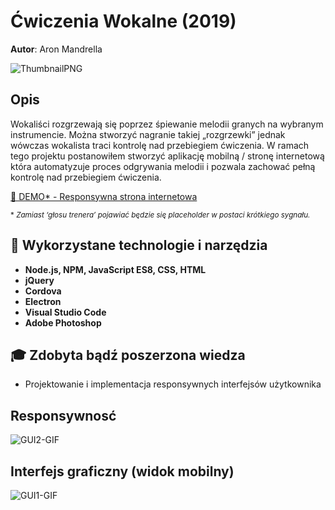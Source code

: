 # Ćwiczenia Wokalne (2019)

**Autor**: Aron Mandrella

![ThumbnailPNG](https://raw.githubusercontent.com/aronmandrella/CwiczeniaWokalne/main/GitHub_Thumbnail.png)

## Opis
Wokaliści rozgrzewają się poprzez śpiewanie melodii granych na wybranym instrumencie. Można stworzyć nagranie takiej „rozgrzewki” jednak wówczas wokalista traci kontrolę nad przebiegiem ćwiczenia. W ramach tego projektu postanowiłem stworzyć aplikację mobilną / stronę internetową która automatyzuje proces odgrywania melodii i pozwala zachować pełną kontrolę nad przebiegiem ćwiczenia.

[🎹 DEMO* - Responsywna strona internetowa](https://aronmandrella.github.io/CwiczeniaWokalne/)

<sub>\* *Zamiast ‘głosu trenera’ pojawiać będzie się placeholder w postaci krótkiego sygnału.*</sub>

## 🧰 Wykorzystane technologie i narzędzia
* **Node.js, NPM, JavaScript ES8, CSS, HTML**
* **jQuery**
* **Cordova**
* **Electron**
* **Visual Studio Code**
* **Adobe Photoshop**

## 🎓 Zdobyta bądź poszerzona wiedza
* Projektowanie i implementacja responsywnych interfejsów użytkownika

## Responsywnosć
![GUI2-GIF](https://raw.githubusercontent.com/aronmandrella/CwiczeniaWokalne/main/-%20GIFs/Wokalne%20GUI%201.gif)

## Interfejs graficzny (widok mobilny)
![GUI1-GIF](https://raw.githubusercontent.com/aronmandrella/CwiczeniaWokalne/main/-%20GIFs/Wokalne%20GUI%202.gif)
